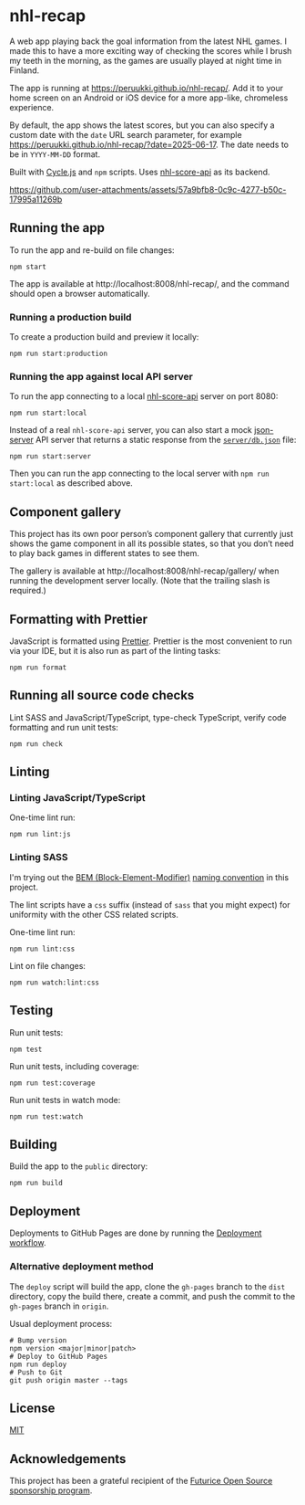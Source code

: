 # nhl-recap

A web app playing back the goal information from the latest NHL games. I made this to have a more exciting way of checking
the scores while I brush my teeth in the morning, as the games are usually played at night time in Finland.

The app is running at https://peruukki.github.io/nhl-recap/. Add it to your home screen on an Android
or iOS device for a more app-like, chromeless experience.

By default, the app shows the latest scores, but you can also specify a custom date with the `date` URL search parameter,
for example https://peruukki.github.io/nhl-recap/?date=2025-06-17. The date needs to be in `YYYY-MM-DD` format.

Built with [Cycle.js](https://cycle.js.org/) and `npm` scripts. Uses [nhl-score-api](https://github.com/peruukki/nhl-score-api)
as its backend.

https://github.com/user-attachments/assets/57a9bfb8-0c9c-4277-b50c-17995a11269b

## Running the app

To run the app and re-build on file changes:

```shell
npm start
```

The app is available at http://localhost:8008/nhl-recap/, and the command should open a browser automatically.

### Running a production build

To create a production build and preview it locally:

```shell
npm run start:production
```

### Running the app against local API server

To run the app connecting to a local [nhl-score-api](https://github.com/peruukki/nhl-score-api) server on port 8080:

```shell
npm run start:local
```

Instead of a real `nhl-score-api` server, you can also start a mock [json-server](https://github.com/typicode/json-server)
API server that returns a static response from the [`server/db.json`](server/db.json) file:

```shell
npm run start:server
```

Then you can run the app connecting to the local server with `npm run start:local` as described above.

## Component gallery

This project has its own poor person’s component gallery that currently just shows the game component in all
its possible states, so that you don’t need to play back games in different states to see them.

The gallery is available at http://localhost:8008/nhl-recap/gallery/ when running the development server locally. (Note
that the trailing slash is required.)

## Formatting with Prettier

JavaScript is formatted using [Prettier](https://prettier.io/). Prettier is the most convenient to run via your IDE,
but it is also run as part of the linting tasks:

```shell
npm run format
```

## Running all source code checks

Lint SASS and JavaScript/TypeScript, type-check TypeScript, verify code formatting and run unit tests:

```shell
npm run check
```

## Linting

### Linting JavaScript/TypeScript

One-time lint run:

```shell
npm run lint:js
```

### Linting SASS

I'm trying out the [BEM (Block-Element-Modifier)](http://getbem.com/introduction/) [naming convention](http://getbem.com/naming/)
in this project.

The lint scripts have a `css` suffix (instead of `sass` that you might expect) for uniformity with the other CSS related scripts.

One-time lint run:

```shell
npm run lint:css
```

Lint on file changes:

```shell
npm run watch:lint:css
```

## Testing

Run unit tests:

```shell
npm test
```

Run unit tests, including coverage:

```shell
npm run test:coverage
```

Run unit tests in watch mode:

```shell
npm run test:watch
```

## Building

Build the app to the `public` directory:

```shell
npm run build
```

## Deployment

Deployments to GitHub Pages are done by running the [Deployment workflow](https://github.com/peruukki/nhl-recap/actions/workflows/deployment.yml).

### Alternative deployment method

The `deploy` script will build the app, clone the `gh-pages` branch to the `dist` directory, copy the build there,
create a commit, and push the commit to the `gh-pages` branch in `origin`.

Usual deployment process:

```shell
# Bump version
npm version <major|minor|patch>
# Deploy to GitHub Pages
npm run deploy
# Push to Git
git push origin master --tags
```

## License

[MIT](LICENSE)

## Acknowledgements

This project has been a grateful recipient of the
[Futurice Open Source sponsorship program](https://www.futurice.com/blog/sponsoring-free-time-open-source-activities/?utm_source=github&utm_medium=spice).
